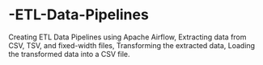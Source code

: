 # -ETL-Data-Pipelines
Creating ETL Data Pipelines using Apache Airflow, Extracting data from CSV, TSV, and fixed-width files, Transforming the extracted data, Loading the transformed data into a CSV file. 
